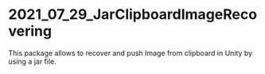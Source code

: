 # 2021_07_29_JarClipboardImageRecovering
This package allows to recover and push Image from clipboard in Unity by using a jar file.

